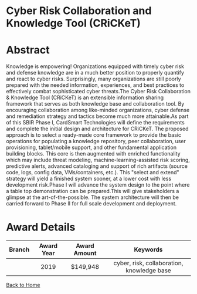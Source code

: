 
Cyber Risk Collaboration and Knowledge Tool (CRiCKeT)
=====================================================

# Abstract


Knowledge is empowering! Organizations equipped with timely cyber risk and defense knowledge are in a much better position to properly quantify and react to cyber risks. Surprisingly, many organizations are still poorly prepared with the needed information, experiences, and best practices to effectively combat sophisticated cyber threats.The Cyber Risk Collaboration & Knowledge Tool (CRiCKeT) is an extensible information sharing framework that serves as both knowledge base and collaboration tool. By encouraging collaboration among like-minded organizations, cyber defense and remediation strategy and tactics become much more attainable.As part of this SBIR Phase I, CardSmart Technologies will define the requirements and complete the initial design and architecture for CRiCKeT. The proposed approach is to select a ready-made core framework to provide the basic operations for populating a knowledge repository, peer collaboration, user provisioning, tablet/mobile support, and other fundamental application building blocks. This core is then augmented with enriched functionality which may include threat modeling, machine-learning-assisted risk scoring, predictive alerts, advanced cataloging and support of rich artifacts (source code, logs, config data, VMs/containers, etc.). This "select and extend" strategy will yield a finished system sooner, at a lower cost with less development risk.Phase I will advance the system design to the point where a table top demonstration can be prepared.This will give stakeholders a glimpse at the art-of-the-possible. The system architecture will then be carried forward to Phase II for full scale development and deployment.  

# Award Details

|Branch|Award Year|Award Amount|Keywords|
| :---: | :---: | :---: | :---: |
||2019|$149,948|cyber, risk, collaboration, knowledge base|
  
  


[Back to Home](https://github.com/chrischow/dod_sbir_awards#1799)